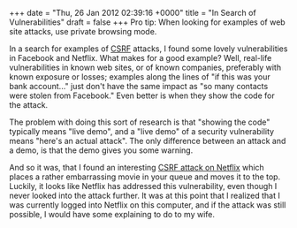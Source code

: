 +++
date = "Thu, 26 Jan 2012 02:39:16 +0000"
title = "In Search of Vulnerabilities"
draft = false
+++
Pro tip: When looking for examples of web site attacks, use private browsing mode.

In a search for examples of [CSRF](http://en.wikipedia.org/wiki/Cross-site_request_forgery) attacks, I found some lovely vulnerabilities in Facebook and Netflix. What makes for a good example? Well, real-life vulnerabilities in known web sites, or of known companies, preferably with known exposure or losses; examples along the lines of "if this was your bank account..." just don't have the same impact as "so many contacts were stolen from Facebook." Even better is when they show the code for the attack.

The problem with doing this sort of research is that "showing the code" typically means "live demo", and a "live demo" of a security vulnerability means "here's an actual attack". The only difference between an attack and a demo, is that the demo gives you some warning. 

And so it was, that I found an interesting [CSRF attack on Netflix](http://appsecnotes.blogspot.com/2009/01/netflix-csrf-revisited.html) which places a rather embarrassing movie in your queue and moves it to the top. Luckily, it looks like Netflix has addressed this vulnerability, even though I never looked into the attack further. It was at this point that I realized that I was currently logged into Netflix on this computer, and if the attack was still possible, I would have some explaining to do to my wife.
